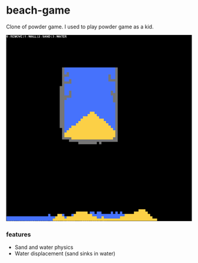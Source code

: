 # beach-game
Clone of powder game. I used to play powder game as a kid. 

![Preview](preview.png)


### features
- Sand and water physics
- Water displacement (sand sinks in water)
